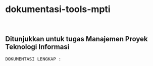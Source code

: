 # dokumentasi-tools-mpti
 &ensp;
## Ditunjukkan untuk tugas Manajemen Proyek Teknologi Informasi
<pre>
DOKUMENTASI LENGKAP :
</pre>
